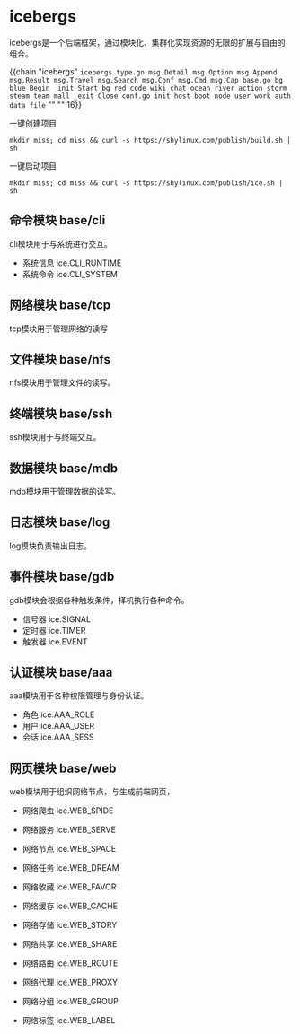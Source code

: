# icebergs

icebergs是一个后端框架，通过模块化、集群化实现资源的无限的扩展与自由的组合。

{{chain "icebergs" `
icebergs
    type.go
        msg.Detail
        msg.Option
        msg.Append
        msg.Result
        msg.Travel
        msg.Search
        msg.Conf
        msg.Cmd
        msg.Cap
    base.go bg blue
        Begin
        _init
        Start bg red
            code
            wiki
            chat
                ocean
                river
                action
                storm
                steam
            team
            mall
        _exit
        Close
    conf.go
        init
        host
        boot
        node
        user
        work
        auth
        data
        file
` "" "" 16}}

一键创建项目
```
mkdir miss; cd miss && curl -s https://shylinux.com/publish/build.sh | sh
```
一键启动项目
```
mkdir miss; cd miss && curl -s https://shylinux.com/publish/ice.sh | sh
```

## 命令模块 base/cli

cli模块用于与系统进行交互。

- 系统信息 ice.CLI_RUNTIME
- 系统命令 ice.CLI_SYSTEM

## 网络模块 base/tcp

tcp模块用于管理网络的读写

## 文件模块 base/nfs

nfs模块用于管理文件的读写。

## 终端模块 base/ssh

ssh模块用于与终端交互。

## 数据模块 base/mdb

mdb模块用于管理数据的读写。

## 日志模块 base/log

log模块负责输出日志。

## 事件模块 base/gdb

gdb模块会根据各种触发条件，择机执行各种命令。

- 信号器 ice.SIGNAL
- 定时器 ice.TIMER
- 触发器 ice.EVENT

## 认证模块 base/aaa

aaa模块用于各种权限管理与身份认证。

- 角色 ice.AAA_ROLE
- 用户 ice.AAA_USER
- 会话 ice.AAA_SESS

## 网页模块 base/web

web模块用于组织网络节点，与生成前端网页，

- 网络爬虫 ice.WEB_SPIDE
- 网络服务 ice.WEB_SERVE
- 网络节点 ice.WEB_SPACE
- 网络任务 ice.WEB_DREAM

- 网络收藏 ice.WEB_FAVOR
- 网络缓存 ice.WEB_CACHE
- 网络存储 ice.WEB_STORY
- 网络共享 ice.WEB_SHARE

- 网络路由 ice.WEB_ROUTE
- 网络代理 ice.WEB_PROXY
- 网络分组 ice.WEB_GROUP
- 网络标签 ice.WEB_LABEL

